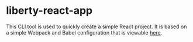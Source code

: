 # liberty-react-app

This CLI tool is used to quickly create a simple React project.
It is based on a simple Webpack and Babel configuration that is viewable
[here](https://github.com/mblydenburgh/no-cra-template).
